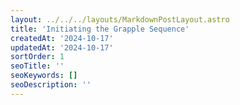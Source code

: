```yaml
---
layout: ../../../layouts/MarkdownPostLayout.astro
title: 'Initiating the Grapple Sequence'
createdAt: '2024-10-17'
updatedAt: '2024-10-17'
sortOrder: 1
seoTitle: ''
seoKeywords: []
seoDescription: ''
---
```

